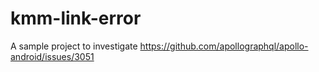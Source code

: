 # kmm-link-error

A sample project to investigate https://github.com/apollographql/apollo-android/issues/3051
